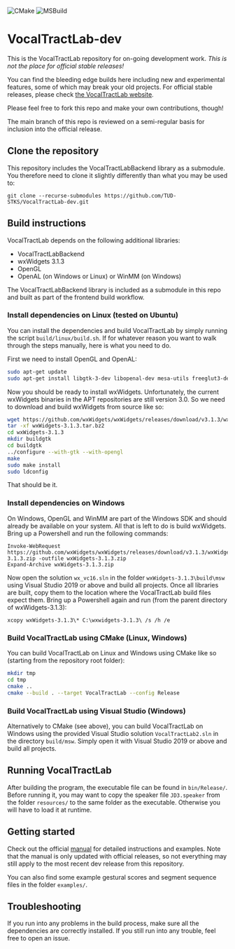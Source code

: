 ![CMake](https://github.com/TUD-STKS/VocalTractLab-dev/actions/workflows/cmake.yml/badge.svg) ![MSBuild](https://github.com/TUD-STKS/VocalTractLab-dev/actions/workflows/msbuild.yml/badge.svg)

# VocalTractLab-dev

This is the VocalTractLab repository for on-going development work. *This is not the place for official stable releases!* 

You can find the bleeding edge builds here including new and experimental features, some of which may break your old projects. For official stable releases, please check [the VocalTractLab website](https://www.vocaltractlab.de).

Please feel free to fork this repo and make your own contributions, though! 

The main branch of this repo is reviewed on a semi-regular basis for inclusion into the official release.

## Clone the repository
This repository includes the VocalTractLabBackend library as a submodule. You therefore need to clone it slightly differently than what you may be used to:

```
git clone --recurse-submodules https://github.com/TUD-STKS/VocalTractLab-dev.git
```

## Build instructions
VocalTractLab depends on the following additional libraries:

- VocalTractLabBackend 
- wxWidgets 3.1.3
- OpenGL
- OpenAL (on Windows or Linux) or WinMM (on Windows)

The VocalTractLabBackend library is included as a submodule in this repo and built as part of the frontend build workflow.

### Install dependencies on Linux (tested on Ubuntu)
You can install the dependencies and build VocalTractLab by simply running the script `build/linux/build.sh`. If for whatever reason you want to walk through the steps manually, here is what you need to do.

First we need to install OpenGL and OpenAL:

```bash
sudo apt-get update 
sudo apt-get install libgtk-3-dev libopenal-dev mesa-utils freeglut3-dev
```

Now you should be ready to install wxWidgets. Unfortunately, the current wxWidgets binaries in the APT repositories are still version 3.0. So we need to download and build wxWidgets from source like so:

```bash
wget https://github.com/wxWidgets/wxWidgets/releases/download/v3.1.3/wxWidgets-3.1.3.tar.bz2
tar -xf wxWidgets-3.1.3.tar.bz2
cd wxWidgets-3.1.3
mkdir buildgtk
cd buildgtk
../configure --with-gtk --with-opengl
make
sudo make install
sudo ldconfig
```

That should be it.

### Install dependencies on Windows
On Windows, OpenGL and WinMM are part of the Windows SDK and should already be available on your system. All that is left to do is build wxWidgets. Bring up a Powershell and run the following commands:

```pwsh
Invoke-WebRequest https://github.com/wxWidgets/wxWidgets/releases/download/v3.1.3/wxWidgets-3.1.3.zip -outfile wxWidgets-3.1.3.zip
Expand-Archive wxWidgets-3.1.3.zip
```

Now open the solution `wx_vc16.sln` in the folder `wxWidgets-3.1.3\build\msw` using Visual Studio 2019 or above and build all projects.
Once all libraries are built, copy them to the location where the VocalTractLab build files expect them. Bring up a Powershell again and run (from the parent directory of wxWidgets-3.1.3):

```pwsh
xcopy wxWidgets-3.1.3\* C:\wxwidgets-3.1.3\ /s /h /e
```

### Build VocalTractLab using CMake (Linux, Windows)
You can build VocalTractLab on Linux and Windows using CMake like so (starting from the repository root folder):

```bash
mkdir tmp
cd tmp
cmake ..
cmake --build . --target VocalTractLab --config Release
```

### Build VocalTractLab using Visual Studio (Windows)
Alternatively to CMake (see above), you can build VocalTractLab on Windows using the provided Visual Studio solution `VocalTractLab2.sln` in the directory `build/msw`. Simply open it with Visual Studio 2019 or above and build all projects.

## Running VocalTractLab
After building the program, the executable file can be found in `bin/Release/`. Before running it, you may want to copy the speaker file `JD3.speaker` from the folder `resources/` to the same folder as the executable. Otherwise you will have to load it at runtime.

## Getting started
Check out the official [manual](https://www.vocaltractlab.de/download-vocaltractlab/VTL2.3-manual.pdf) for detailed instructions and examples. Note that the manual is only updated with official releases, so not everything may still apply to the most recent dev release from this repository.

You can also find some example gestural scores and segment sequence files in the folder `examples/`.

## Troubleshooting
If you run into any problems in the build process, make sure all the dependencies are correctly installed. If you still run into any trouble, feel free to open an issue.


